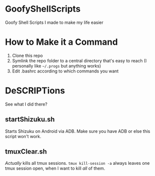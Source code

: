 # GoofyShellScripts
Goofy Shell Scripts I made to make my life easier

# How to Make it a Command
1. Clone this repo
2. Symlink the repo folder to a central directory that's easy to reach (I personally like `~/.progs` but anything works)
3. Edit .bashrc according to which commands you want

# DeSCRIPTions
See what I did there?

## startShizuku.sh
Starts Shizuku on Android via ADB. Make sure you have ADB or else this script won't work.

## tmuxClear.sh
*Actually* kills all tmux sessions. `tmux kill-session -a` always leaves one tmux session open, when I want to kill *all* of them.